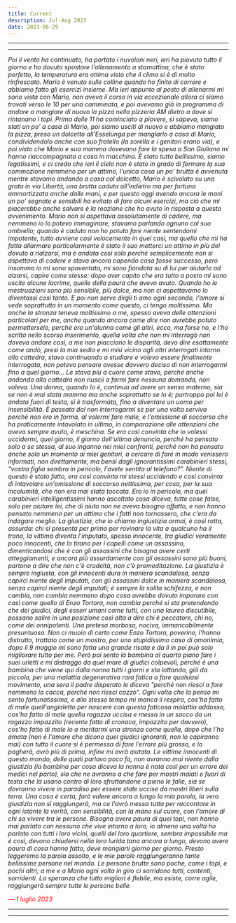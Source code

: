 ```yaml
---
title: Current
description: Jul-Aug 2023
date: 2023-06-29
---
```


---
---

*Poi il vento ha continuato, ha portato i nuvoloni neri, ieri ha piovuto tutto il giorno e ho dovuto spostare l'allenamento a stamattina, che è stato perfetto, la temperatura era ottima visto che il clima si è di molto rinfrescato. Mario è venuto sulle colline quando ho finito di correre e abbiamo fatto gli esercizi insieme. Ma ieri appunto al posto di allenarmi mi sono vista con Mario, non aveva il corso in via eccezionale allora ci siamo trovati verso le 10 per una camminata, e poi avevamo già in programma di andare a mangiare di nuovo la pizza nella pizzeria AM dietro a dove si rintanano i topi. Prima delle 11 ha cominciato a piovere, si sapeva, siamo stati un po' a casa di Mario, poi siamo usciti di nuovo e abbiamo mangiato la pizza, preso un dolcetto all'Esselunga per mangiarlo a casa di Mario, condividendolo anche con suo fratello (la sorella e i genitori erano via), e poi visto che Mario e sua mamma dovevano fare la spesa a San Giuliano mi hanno riaccompagnata a casa in macchina. È stato tutto bellissimo, siamo legatissimi, e ci credo che ieri il cielo non è stato in grado di fermare la sua commozione nemmeno per un attimo, l'unica cosa un po' brutta è avvenuta mentre stavamo andando a casa col dolcetto, Mario è scivolato su una grata in via Libertà, una brutta caduta all'indietro ma per fortuna ammortizzata anche dalle mani, e per questo oggi avendo ancora le mani un po' segnate e sensibili ha evitato di fare alcuni esercizi, ma ciò che mi piacerebbe anche salvare è la reazione che ho avuto in risposta a questo avvenimento. Mario non si aspettava assolutamente di cadere, ma nemmeno io lo potevo immaginare, stavamo parlando ognuno col suo ombrello; quando è caduto non ho potuto fare niente sentendomi impotente, tutto avviene così velocemente in quei casi, ma quello che mi ha fatta allarmare particolarmente è stato il suo metterci un attimo in più del dovuto a rialzarsi, ma è andata così solo perché semplicemente non si aspettava di cadere e stava ancora capendo cosa fosse successo, però insomma io mi sono spaventata, mi sono fiondata su di lui per aiutarlo ad alzarsi, capire come stesse: dopo aver capito che era tutto a posto mi sono uscite alcune lacrime, quelle della paura che avevo avuto. Quando ho le mestruazioni sono più sensibile, più dolce, ma non ci aspettavamo lo diventassi così tanto. E poi non serve dirgli ti amo ogni secondo, l'amore si vede soprattutto in un momento come questo, ci tengo moltissimo. Ma anche la stronza teneva moltissimo a me, spesso aveva delle attenzioni particolari per me, anche quando ancora come dire non avrebbe potuto permetterselo, perché ero un'alunna come gli altri, ecco, ma forse no, e l'ho scritto nello scorso inserimento, quella volta che non mi interrogò non doveva andare così, a me non piacciono le disparità, devo dire esattamente come andò, presi la mia sedia e mi misi vicino agli altri interrogati intorno alla cattedra, stavo continuando a studiare e volevo essere finalmente interrogata, non potevo pensare avesse davvero deciso di non interrogarmi fino a quel giorno... Le stava più a cuore come stavo, perché anche andando alla cattedra non riuscii a farmi fare nessuna domanda, non voleva. Una donna, quando lo è, continua ad avere un senso materno, sia se non è mai stata mamma ma anche soprattutto se lo è; purtroppo poi lei è andata fuori di testa, si è trasformata, fino a diventare un uomo per insensibilità. È passata dal non interrogarmi se per una volta serviva perché non ero in forma, al volermi fare male, e l'omissione di soccorso che ha praticamente intavolato in ultimo, in comparazione alle attenzioni che aveva sempre avuto, è meschina. Se era così convinta che io volessi uccidermi, quel giorno, il giorno dell'ultima denuncia, perché ha pensato solo a se stessa, al suo inganno nei miei confronti, perché non ha pensato anche solo un momento ai miei genitori, a cercare di fare in modo venissero informati, non direttamente, ma bensì dagli ignorantissimi carabinieri stessi, "vostra figlia sembra in pericolo, l'avete sentita al telefono?". Niente di questo è stato fatto, era così convinta mi stessi uccidendo e così convinta di intavolare un'omissione di soccorso nettissima, per cosa, per la sua incolumità, che non era mai stata toccata. Ero io in pericolo, ma quei carabinieri intelligentissimi hanno ascoltato cosa diceva, tutte cose false, solo per aiutare lei, che di aiuto non ne aveva bisogno affatto, e non hanno pensato nemmeno per un attimo che i fatti non tornassero, che c'era da indagare meglio. La giustizia, che io chiamo ingiustizia ormai, è così rotta, assurda: chi si presenta per primo per rovinare la vita a qualcuno ha il trono, la vittima diventa l'imputato, spesso innocente, tra giudici veramente poco innocenti, che lo tirano per i capelli come un assassino, dimenticandosi che è con gli assassini che bisogna avere certi atteggiamenti, e ancora più assurdamente con gli assassini sono più buoni, partono a dire che non c'è crudeltà, non c'è premeditazione. La giustizia è sempre ingiusta, con gli innocenti dura in maniera scandalosa, senza capirci niente degli imputati, con gli assassini dolce in maniera scandalosa, senza capirci niente degli imputati; è sempre la solita schifezza, e non cambia, non cambia nemmeno dopo cosa avrebbe dovuto imparare con casi come quello di Enzo Tortora, non cambia perché si sta pretendendo che dei giudici, degli esseri umani come tutti, con una laurea discutibile, possano salire in una posizione così alta a dire chi è peccatore, chi no, come dei onnipotenti. Una pretesa morbosa, nociva, immancabilmente presuntuosa. Non ci muoio di certo come Enzo Tortora, poverino, l'hanno distrutto, trattato come un mostro, per uno stupidissimo caso di omonimia, dopo il 9 maggio mi sono fatta una grande risata e da lì in poi può solo migliorare tutto per me. Però poi sento la bambina al quarto piano fare i suoi urletti e mi distraggo da quel mare di giudici colpevoli, perché è una bambina che viene qui dalla nonna tutti i giorni e sta lottando, già da piccola, per una malattia degenerativa rara fatica a fare qualsiasi movimento, una sera il padre disperato le diceva "perché non riesci a fare nemmeno la cacca, perché non riesci cazzo". Ogni volta che la penso mi sento fortunatissima, e allo stesso tempo mi manca il respiro, cos'ha fatto di male quell'angioletto per nascere con questa faticosa malattia addosso, cos'ha fatto di male quella ragazza uccisa e messa in un sacco da un ragazzo impazzito (recente fatto di cronaca, impazzito per davvero), cos'ho fatto di male io a meritarmi una stronza come quella, dopo che l'ho amata (non è l'amore che dicono quei giudici ignoranti, non lo capiranno mai) con tutto il cuore si è permessa di fare l'errore più grosso, e lo pagherà, avrò più di prima, infine mi avrà aiutata. Le vittime innocenti di questo mondo, delle quali parlavo poco fa, non avranno mai niente dalla giustizia (la bambina per cosa diceva la nonna è nata così per un errore dei medici nel parto), sia che ne avranno a che fare per mostri malati e fuori di testa che la usano contro di loro sfruttandone a pieno le falle, sia se dovranno vivere in paradiso per essere state uccise da mostri liberi sulla terra. Una cosa è certa, farò valere ancora a lungo la mia parola, la vera giustizia non si raggiungerà, ma ce l'avrò messa tutta per raccontare in ogni istante la verità, con sensibilità, con la mano sul cuore, con l'amore di chi sa vivere tra le persone. Bisogna avere paura di quei topi, non hanno mai parlato con nessuno che vive intorno a loro, io almeno una volta ho parlato con tutti i loro vicini, quelli del loro quartiere, sembra impossibile ma è così, devono chiudersi nella loro lurida tana ancora a lungo, devono avere paura di cosa hanno fatto, deve mangiarli giorno per giorno. Presto leggeremo la parola assolto, e le mie parole raggiungeranno tante bellissime persone nel mondo. Le persone brutte sono poche, come i topi, e pochi altri; a me e a Mario ogni volta in giro ci sorridono tutti, contenti, sorridenti. La speranza che tutto migliori è flebile, ma esiste, corre agile, raggiungerà sempre tutte le persone belle.*

<span style="color:red">*— 1 luglio 2023*</span>

---
---
